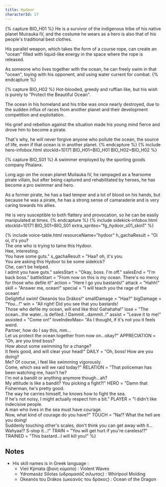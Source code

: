 ```yaml
---
title: Hydoor
characterId: 17
---
```


{% capture BIO_H01 %}
He is a survivor of the indigenous tribe of his native planet Muirauka IV, and the costume he wears as a hero is also that of his people's traditional best clothes.

His parallel weapon, which takes the form of a course rope, can create an "ocean" filled with liquid-like energy in the space where the rope is released.

As someone who lives together with the ocean, he can freely swim in that "ocean", toying with his opponent, and using water current for combat.
{% endcapture %}

{% capture BIO_H02 %}
Hot-blooded, greedy and ruffian like, but his wish is purely to "Protect the Beautiful Ocean".

The ocean in his homeland and his tribe was once nearly destroyed, due to the sudden influx of races from another planet and their development competition and exploitation.

His grief and rebellion against the situation made his young mind fierce and drove him to become a pirate.

That's why, he will never forgive anyone who pollute the ocean, the source of life, even if that ocean is in another planet.
{% endcapture %}
{% include hero-infobox.html stockId=10171 BIO_H01=BIO_H01 BIO_H02=BIO_H02 %}

{% capture BIO_S01 %}
A swimmer employed by the sporting goods company Phalanx.

Long ago on the ocean planet Muilauka IV, he rampaged as a fearsome pirate villain, but after being captured and rehabilitated by heroes, he has become a pro swimmer and hero.

As a former pirate, he has a bad temper and a lot of blood on his hands, but because he was a pirate, he has a strong sense of camaraderie and is very caring towards his allies.

He is very susceptible to both flattery and provocation, so he can be easily manipulated at times.
{% endcapture %}
{% include sidekick-infobox.html stockId=10171 BIO_S01=BIO_S01 extra_sprites="fg_hydoor_s01_skin1" %}

{% include voice-table.html resourceName="hydoor"
h_gachaResult = "Oi oi, it's you?<br>The one who is trying to tame this Hydoor.<br>Hee, interesting.<br>You have some guts."
s_gachaResult = "Haa? oh, it's you.<br>You are asking this Hydoor to be some sidekick?<br>Che, can't be helped.<br>I admit you have guts."
salesStart = "Okay, boss. I'm off."
salesEnd = "I'm back boss."
battleStart = "From now on this is my ocean. There's no mercy for those who defile it!"
action = "Here I go you bastards!"
attack = "Hahh!"
skill = "Answer me, ocean!"
special = "I will teach you the rage of the ocean!<br>Delightful swim! Okeanós tou Drákos!"
smallDamage = "Haa?"
bigDamage = "You…!"
win = "All right! Did you see that you bastards!<br>Those who defile my ocean, will end like this! Gahahaha!"
lose = "The ocean…the water…is defiled..! Dammit…dammit..!"
assist = "Leave it to me!"
assisted = "Come on!"
loveIndexMax= "As I thought, if it's not you it feels weird.<br>Partner, how do I say this, mm…<br>Let us protect the ocean together from now on…okay?"
APPRECIATION = "Oh, are you tired boss?<br>How about some swimming for a change?<br>It feels good, and will clear your head!"
DAILY = "Oh, boss! How are you doing?<br>Me? Of course, i feel like swimming vigorously.<br>Come, which sea will we raid today?"
RELATION = "That policeman has been watching me, hasn't he?<br>I'm not a bandit or anything anymore though…ah?<br>My attitude is like a bandit? You picking a fight?!"
HERO = "Damn that Fisherman, he's pretty good.<br>The way he carries himself, he knows how to fight the sea.<br>If he's not noisy, I might actually respect him a bit."
PLAYER = "I didn't like indecisive people.<br>A man who lives in the sea must have courage.<br>Now, what kind of courage do you have?"
TOUCH = "Na!? What the hell are you doing!<br>Suddenly touching other's scales, don't think you can get away with it…<br>Wahyaa!? S-stop it…!"
TRAIN = "You will get hurt if you're careless!?"
TRAINED = "This bastard…I will kill you!"
%}

## Notes
- His skill names is in Greek language :
  - Vieii Kýmata (βιαιη κύματα) : Violent Waves
  - Ydromasáz Silotas (υδρομασάζ σιλωτας) : Whirlpool Molding
  - Okeanós tou Drákos (ωκεανός του δράκος) : Ocean of the Dragon

